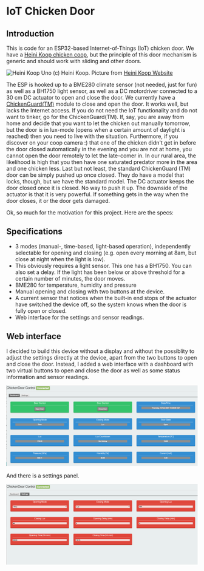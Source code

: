 # IoT Chicken Door
## Introduction
This is code for an ESP32-based Internet-of-Things (IoT) chicken door. We have a [Heini Koop chicken coop](https://www.heinicoop.de/produkt/heinicoop-huehnerstall-uno/), but the principle of this door mechanism is generic and should work with sliding and other doors.

![Heini Koop Uno](https://www.heinicoop.de/wp-content/uploads/2017/10/huehnerstall-uno-garten.jpg) (c) Heini Koop. Picture from [Heini Koop Website](https://www.heinicoop.de/produkt/heinicoop-huehnerstall-uno/)

The ESP is hooked up to a BME280 climate sensor (not needed, just for fun) as well as a BH1750 light sensor, as well as a DC motordriver connected to a 30 cm DC actuator to open and close the door. We currently have a [ChickenGuard(TM)](https://www.chickenguard.de/) module to close and open the door. It works well, but lacks the Internet access. If you do not need the IoT functionality and do not want to tinker, go for the ChickenGuard(TM).
If, say, you are away from home and decide that you want to let the chicken out manually tomorrow, but the door is in lux-mode (opens when a certain amount of daylight is reached) then you need to live with the situation. 
Furthermore, if you discover on your coop camera :) that one of the chicken didn't get in before the door closed automatically in the evening and you are not at home, you cannot open the door remotely to let the late-comer in. In our rural area, the likelihood is high that you then have one saturated predator more in the area and one chicken less. 
Last but not least, the standard ChickenGuard (TM) door can be simply pushed up once closed. They do have a model that locks, though, but we have the standard model. The DC actuator keeps the door closed once it is closed. No way to push it up. The downside of the actuator is that it is very powerful. If something gets in the way when the door closes, it or the door gets damaged. 

Ok, so much for the motivation for this project. Here are the specs:

## Specifications

* 3 modes (manual-, time-based, light-based operation), independently selectable for opening and closing (e.g. open every morning at 8am, but close at night when the light is low).
* This obviously requires a light sensor. This one has a BH1750. You can also set a delay. If the light has been below or above threshold for a certain number of minutes, the door moves. 
* BME280 for temperature, humidity and pressure
* Manual opening and closing with two buttons at the device. 
* A current sensor that notices when the built-in end stops of the actuator have switched the device off, so the system knows when the door is fully open or closed. 
* Web interface for the settings and sensor readings. 

## Web interface
I decided to build this device without a display and without the possiblity to adjust the settings directly at the device, apart from the two buttons to open and close the door. 
Instead, I added a web interface with a dashboard with two virtual buttons to open and close the door as well as some status information and sensor readings. 

![dashboard](/images/dashboard.png)

And there is a settings panel. 

![settings](/images/settings.png)


